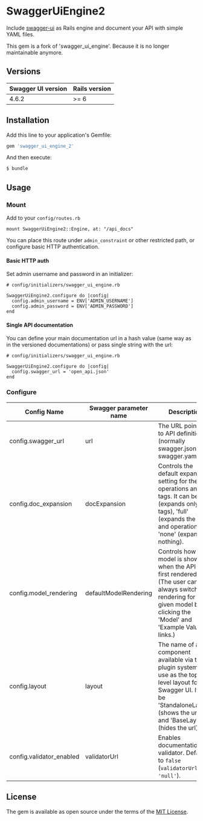 # SwaggerUiEngine2

Include [swagger-ui](https://github.com/swagger-api/swagger-ui) as Rails engine and document your API with simple YAML files.

This gem is a fork of 'swagger_ui_engine'. Because it is no longer maintainable anymore.

## Versions

Swagger UI version | Rails version
------------------ | ----------------
4.6.2              | >= 6

## Installation
Add this line to your application's Gemfile:

```ruby
gem 'swagger_ui_engine_2'
```

And then execute:
```bash
$ bundle
```

## Usage

### Mount

Add to your `config/routes.rb`

```
mount SwaggerUiEngine2::Engine, at: "/api_docs"
```

You can place this route under `admin_constraint` or other restricted path, or configure basic HTTP authentication.

#### Basic HTTP auth

Set admin username and password in an initializer:

```
# config/initializers/swagger_ui_engine.rb

SwaggerUiEngine2.configure do |config|
  config.admin_username = ENV['ADMIN_USERNAME']
  config.admin_password = ENV['ADMIN_PASSWORD']
end
```

#### Single API documentation

You can define your main documentation url in a hash value (same way as in the versioned documentations) or pass single string with the url:

```
# config/initializers/swagger_ui_engine.rb

SwaggerUiEngine2.configure do |config|
  config.swagger_url = 'open_api.json'
end
```

### Configure
Config Name | Swagger parameter name | Description
--- | --- | ---
config.swagger_url | url | The URL pointing to API definition (normally swagger.json or swagger.yaml)
config.doc_expansion | docExpansion | Controls the default expansion setting for the operations and tags. It can be 'list' (expands only the tags), 'full' (expands the tags and operations) or 'none' (expands nothing).
config.model_rendering | defaultModelRendering | Controls how the model is shown when the API is first rendered. (The user can always switch the rendering for a given model by clicking the 'Model' and 'Example Value' links.)
config.layout | layout | The name of a component available via the plugin system to use as the top-level layout for Swagger UI. It can be 'StandaloneLayout' (shows the url) and 'BaseLayout' (hides the url) |
config.validator_enabled | validatorUrl | Enables documentation validator.  Defaults to `false` (`validatorUrl: 'null'`).

## License
The gem is available as open source under the terms of the [MIT License](https://opensource.org/licenses/MIT).
